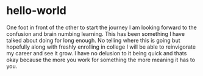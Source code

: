 # hello-world
One foot in front of the other to start the journey
I am looking forward to the confusion and brain numbing learning. This has been something I have talked about doing for long enough. No telling where this is going but hopefully along with freshly enrolling in college I will be able to reinvigorate my career and see it grow. I have no delusion to it being quick and thats okay because the more you work for something the more meaning it has to you.

